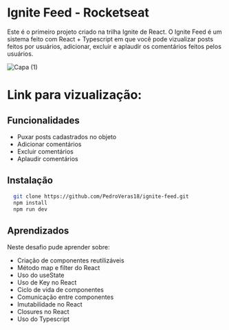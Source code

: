 
# Ignite Feed - Rocketseat

Este é o primeiro projeto criado na trilha Ignite de React.
O Ignite Feed é um sistema feito com React + Typescript em que você pode vizualizar posts feitos por usuários, adicionar, excluir e aplaudir os comentários feitos pelos usuários.

![Capa (1)](https://user-images.githubusercontent.com/88912035/209451253-3b6dc632-ec43-46a7-95e1-8d86709755b1.png)

# Link para vizualização: 

## Funcionalidades

- Puxar posts cadastrados no objeto
- Adicionar comentários
- Excluir comentários
- Aplaudir comentários


## Instalação

```bash
  git clone https://github.com/PedroVeras18/ignite-feed.git
  npm install 
  npm run dev
```
    
## Aprendizados

Neste desafio pude aprender sobre:

- Criação de componentes reutilizáveis
- Método map e filter do React
- Uso do useState
- Uso de Key no React
- Ciclo de vida de componentes
- Comunicação entre componentes
- Imutabilidade no React
- Closures no React
- Uso do Typescript 

